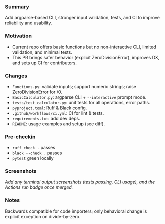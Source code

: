 ### Summary
Add argparse-based CLI, stronger input validation, tests, and CI to improve reliability and usability.

### Motivation
- Current repo offers basic functions but no non-interactive CLI, limited validation, and minimal tests.
- This PR brings safer behavior (explicit ZeroDivisionError), improves DX, and sets up CI for contributors.

### Changes
- `Functions.py`: validate inputs; support numeric strings; raise ZeroDivisionError for /0.
- `BasicCalculator.py`: argparse CLI + `--interactive` prompt mode.
- `tests/test_calculator.py`: unit tests for all operations, error paths.
- `pyproject.toml`: Ruff & Black config.
- `.github/workflows/ci.yml`: CI for lint & tests.
- `requirements.txt`: add dev deps.
- `README`: usage examples and setup (see diff).

### Pre‑checkin
- `ruff check .` passes
- `black --check .` passes
- `pytest` green locally

### Screenshots
_Add any terminal output screenshots (tests passing, CLI usage), and the Actions run badge once merged._

### Notes
Backwards compatible for code importers; only behavioral change is explicit exception on divide-by-zero.
